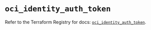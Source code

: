 # `oci_identity_auth_token`

Refer to the Terraform Registry for docs: [`oci_identity_auth_token`](https://registry.terraform.io/providers/oracle/oci/6.18.0/docs/resources/identity_auth_token).
